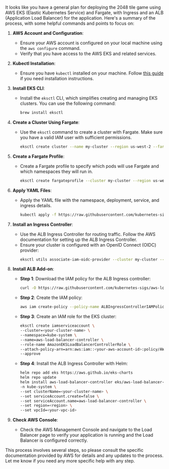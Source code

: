 It looks like you have a general plan for deploying the 2048 tile game using AWS EKS (Elastic Kubernetes Service) and Fargate, with Ingress and an ALB (Application Load Balancer) for the application. Here's a summary of the process, with some helpful commands and points to focus on:

1. **AWS Account and Configuration**:
    - Ensure your AWS account is configured on your local machine using the `aws configure` command.
    - Verify that you have access to the AWS EKS and related services.

2. **Kubectl Installation**:
    - Ensure you have `kubectl` installed on your machine. Follow [this guide](https://kubernetes.io/docs/tasks/tools/install-kubectl/) if you need installation instructions.

3. **Install EKS CLI**:
    - Install the `eksctl` CLI, which simplifies creating and managing EKS clusters. You can use the following command:
        ```bash
        brew install eksctl
        ```

4. **Create a Cluster Using Fargate**:
    - Use the `eksctl` command to create a cluster with Fargate. Make sure you have a valid IAM user with sufficient permissions.
        ```bash
        eksctl create cluster --name my-cluster --region us-west-2 --fargate
        ```

5. **Create a Fargate Profile**:
    - Create a Fargate profile to specify which pods will use Fargate and which namespaces they will run in.
        ```bash
        eksctl create fargateprofile --cluster my-cluster --region us-west-1 --name my-profile --namespace my-namespace
        ```

6. **Apply YAML Files**:
    - Apply the YAML file with the namespace, deployment, service, and ingress details.
        ```bash
        kubectl apply -f https://raw.githubusercontent.com/kubernetes-sigs/aws-load-balancer-controller/v2.5.4/docs/examples/2048/2048_full.yaml
        ```

7. **Install an Ingress Controller**:
    - Use the ALB Ingress Controller for routing traffic. Follow the AWS documentation for setting up the ALB Ingress Controller.
    - Ensure your cluster is configured with an OpenID Connect (OIDC) provider:
        ```bash
        eksctl utils associate-iam-oidc-provider --cluster my-cluster --approve
        ```

8. **Install ALB Add-on**:
    - **Step 1**: Download the IAM policy for the ALB Ingress controller:
        ```bash
        curl -O https://raw.githubusercontent.com/kubernetes-sigs/aws-load-balancer-controller/v2.3.1/docs/install/iam_policy.json
        ```

    - **Step 2**: Create the IAM policy:
        ```bash
        aws iam create-policy --policy-name ALBIngressControllerIAMPolicy --policy-document file://iam_policy.json
        ```

    - **Step 3**: Create an IAM role for the EKS cluster:
        ```bash
        eksctl create iamserviceaccount \
        --cluster=<your-cluster-name> \
        --namespace=kube-system \
        --name=aws-load-balancer-controller \
        --role-name AmazonEKSLoadBalancerControllerRole \ 
        --attach-policy-arn=arn:aws:iam::<your-aws-account-id>:policy/AWSLoadBalancerControllerIAMPolicy \
        --approve
        ```

    - **Step 4**: Install the ALB Ingress Controller with Helm:
        ```bash
        helm repo add eks https://aws.github.io/eks-charts
        helm repo update
        helm install aws-load-balancer-controller eks/aws-load-balancer-controller \            
        -n kube-system \
        --set clusterName=<your-cluster-name> \
        --set serviceAccount.create=false \
        --set serviceAccount.name=aws-load-balancer-controller \
        --set region=<region> \
        --set vpcId=<your-vpc-id>
        ```

9. **Check AWS Console**:
    - Check the AWS Management Console and navigate to the Load Balancer page to verify your application is running and the Load Balancer is configured correctly.

This process involves several steps, so please consult the specific documentation provided by AWS for details and any updates to the process. Let me know if you need any more specific help with any step.
